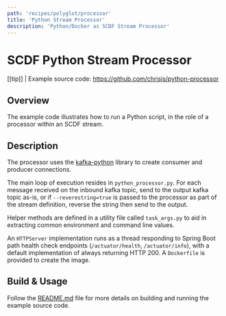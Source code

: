 ```yaml
---
path: 'recipes/polyglot/processor'
title: 'Python Stream Processor'
description: 'Python/Docker as SCDF Stream Processor'
---
```


# SCDF Python Stream Processor

[[tip]]
| Example source code: https://github.com/chrisjs/python-processor

## Overview

The example code illustrates how to run a Python script, in the role of a processor within an SCDF stream.

## Description

The processor uses the [kafka-python](https://github.com/dpkp/kafka-python) library to create consumer and producer connections.

The main loop of execution resides in `python_processor.py`. For each message received on the inbound kafka topic, send to the output kafka topic as-is, or if `--reverestring=true` is passed to the processor as part of the stream definition, reverse the string then send to the output.

Helper methods are defined in a utility file called `task_args.py` to aid in extracting common environment and command line values.

An `HTTPServer` implementation runs as a thread responding to Spring Boot path health check endpoints (`/actuator/health`, `/actuator/info`), with a default implementation of always returning HTTP 200. A `Dockerfile` is provided to create the image.

## Build & Usage

Follow the [README.md](https://github.com/chrisjs/python-processor/blob/master/README.md) file for more details on building and running the example source code.
